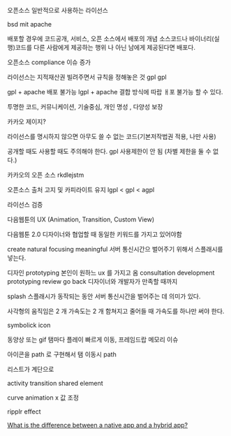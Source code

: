 오픈소스
일반적으로 사용하는 라이선스

bsd mit apache

배포할 경우에
코드공개, 서비스,
오픈 소스에서 배포의 개념
소스코드나 바이너리(실행)코드를 다른 사람에게 제공하는 행위
나 아닌 남에게 제공된다면 배포다.

오픈소스 compliance 이슈 증가

라이선스는 지적재산권 빌려주면서 규칙을 정해놓은 것
gpl
gpl

gpl + apache 배포 불가능
lgpl + apache 결합 방식에 따랍 ㅐ포 불가능 할 수 있다.

투명한 코드, 커뮤니케이션, 기술중심, 개인 명성 , 다양성 보장

카카오 제이지?

라이선스를 명시하지 않으면 아무도 쓸 수 없는 코드(기본저작법권 적용, 나만 사용)

공개할 때도 사용할 때도 주의해야 한다.
gpl 사용제한이 안 됨 (차별 제한을 둘 수 없다.)

카카오의 오픈 소스 rkdlejstm

오픈소스 출처 고지 및 카피라이트 유지
lgpl < gpl < agpl

라이선스 검증

다음웹툰의 UX (Animation, Transition, Custom View)

다음웹툰 2.0
디자이너와 협업할 때
동일한 키워드를 가지고 있어야함

create
natural
focusing
meaningful 서버 통신시간으 벌어주기 위해서 스플래시를 넣는다.

디자인 prototyping 본인이 원하느 ux 를 가지고 옴
consultation
development prototyping
review
go back 디자이너와 개발자가 만족할 때까지

splash
스플래시가 동작되는 동안 서버 통신시간을 벌어주는 데 의미가 있다.

사각형의 움직임은 2 개
가속도는 2 개
함쳐지고 줄어들 때 가속도를 하나만 써야 한다.

symbolick icon

동양상 또는 gif 탬마다 플레이
빠르게 이동, 프레임드랍 메모리 이슈

아이콘을 path 로 구현해서 탬 이동시 path

리스트가 계단으로

activity transition shared element

curve animation x 값 조정

ripplr effect

[What is the difference between a native app and a hybrid app?](https://www.quora.com/What-is-the-difference-between-a-native-app-and-a-hybrid-app)
